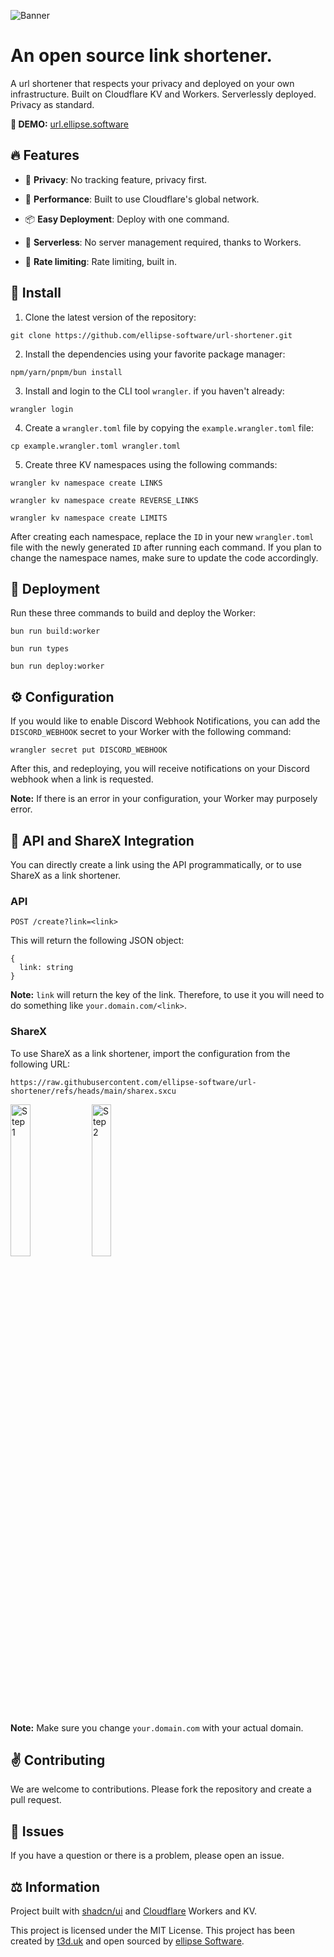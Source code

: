 ![Banner](https://storage.ellipse.software/url.png?a=b)

# An open source link shortener.

A url shortener that respects your privacy and deployed on your own infrastructure. Built on Cloudflare KV and Workers. Serverlessly deployed. Privacy as
standard.

**🚧 DEMO:** [url.ellipse.software](https://url.ellipse.software)

## 🔥 Features

- 👮 **Privacy**: No tracking feature, privacy first.

- 🚀 **Performance**: Built to use Cloudflare's global network.

- 📦 **Easy Deployment**: Deploy with one command.

- 📡 **Serverless**: No server management required, thanks to Workers.

- 🧪 **Rate limiting**: Rate limiting, built in.

## 🧪 Install

1. Clone the latest version of the repository:

```
git clone https://github.com/ellipse-software/url-shortener.git
```

2. Install the dependencies using your favorite package manager:

```
npm/yarn/pnpm/bun install
```

3. Install and login to the CLI tool `wrangler`. if you haven't already:

```
wrangler login
```

4. Create a `wrangler.toml` file by copying the `example.wrangler.toml` file:

```
cp example.wrangler.toml wrangler.toml
```

5. Create three KV namespaces using the following commands:

```
wrangler kv namespace create LINKS
```

```
wrangler kv namespace create REVERSE_LINKS
```

```
wrangler kv namespace create LIMITS
```

After creating each namespace, replace the `ID` in your new `wrangler.toml` file with the newly generated `ID` after running each command. If you plan to change the namespace names, make sure to update the code accordingly.

## 🚀 Deployment

Run these three commands to build and deploy the Worker:

```
bun run build:worker
```

```
bun run types
```

```
bun run deploy:worker
```

## ⚙️ Configuration

If you would like to enable Discord Webhook Notifications, you can add the `DISCORD_WEBHOOK` secret to your Worker with the following command:

```
wrangler secret put DISCORD_WEBHOOK
```

After this, and redeploying, you will receive notifications on your Discord webhook when a link is requested.

**Note:** If there is an error in your configuration, your Worker may purposely error.

## 🔌 API and ShareX Integration

You can directly create a link using the API programmatically, or to use ShareX as a link shortener.

### API

`POST /create?link=<link>`

This will return the following JSON object:

```
{
  link: string
}
```

**Note:** `link` will return the key of the link. Therefore, to use it you will need to do something like `your.domain.com/<link>`.

### ShareX

To use ShareX as a link shortener, import the configuration from the following URL:

```
https://raw.githubusercontent.com/ellipse-software/url-shortener/refs/heads/main/sharex.sxcu
```

<div>
<img alt="Step 1" src="https://direct.uploads.gg/mUbLvWvWV" width="25%">
<img alt="Step 2" src="https://direct.uploads.gg/i2hL5a6DS" width="25%">
</div>

**Note:** Make sure you change `your.domain.com` with your actual domain.

## ✌️ Contributing

We are welcome to contributions. Please fork the repository and create a pull request.

## 🚨 Issues

If you have a question or there is a problem, please open an issue.

## ⚖️ Information

Project built with [shadcn/ui](https://ui.shadcn.com) and [Cloudflare](https://cloudflare.com) Workers and KV.

This project is licensed under the MIT License. This project has been created by [t3d.uk](https://ted.ac) and open sourced by [ellipse Software](https://ellipse.software).
